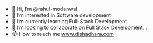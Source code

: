- 👋 Hi, I’m @rahul-modanwal
- 👀 I’m interested in Software development
- 🌱 I’m currently learning Full-Stack Development
- 💞️ I’m looking to collaborate on Full Stack Development...
- 📫 How to reach me www.dishadhara.com

<!---
rahul-modanwal/rahul-modanwal is a ✨ special ✨ repository because its `README.md` (this file) appears on your GitHub profile.
You can click the Preview link to take a look at your changes.
--->
